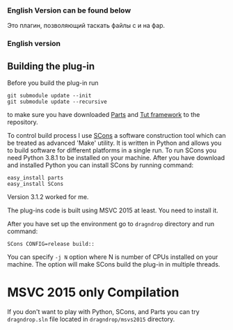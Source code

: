 ### English Version can be found below

Это плагин, позволяющий таскать файлы с и на фар.

### English version

## Building the plug-in ##

Before you build the plug-in run
```
git submodule update --init
git submodule update --recursive
```
to make sure you have downloaded [Parts](https://bitbucket.org/SConsparts/parts) and [Tut framework](https://github.com/mrzechonek/tut-framework.git) to the repository.

To control build process I use [SCons](https://bitbucket.org/SCons/SCons) a software
construction tool which can be treated as advanced 'Make' utility.
It is written in Python and allows you to build software for different platforms in a single run.
To run SCons you need Python 3.8.1 to be installed on your machine.
After you have download and installed Python you can install SCons by running command:
```
easy_install parts
easy_install SCons
```
Version 3.1.2 worked for me.

The plug-ins code is built using MSVC 2015 at least. You need to install it.

After you have set up the environment go to `dragndrop` directory and run command:
```
SCons CONFIG=release build::
```
You can specify `-j N` option where N is number of CPUs installed on your machine. The option will make SCons build the plug-in in multiple threads.

# MSVC 2015 only Compilation
If you don't want to play with Python, SCons, and Parts you can try `dragndrop.sln` file located in `dragndrop/msvs2015` directory.

